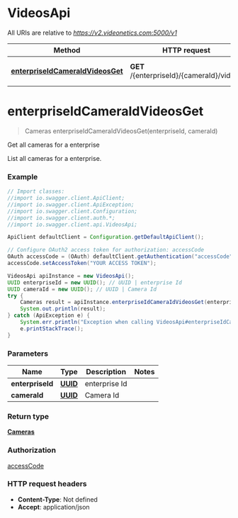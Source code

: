 # VideosApi

All URIs are relative to *https://v2.videonetics.com:5000/v1*

Method | HTTP request | Description
------------- | ------------- | -------------
[**enterpriseIdCameraIdVideosGet**](VideosApi.md#enterpriseIdCameraIdVideosGet) | **GET** /{enterpriseId}/{cameraId}/videos | Get all cameras for a enterprise

<a name="enterpriseIdCameraIdVideosGet"></a>
# **enterpriseIdCameraIdVideosGet**
> Cameras enterpriseIdCameraIdVideosGet(enterpriseId, cameraId)

Get all cameras for a enterprise

List all cameras for a enterprise.

### Example
```java
// Import classes:
//import io.swagger.client.ApiClient;
//import io.swagger.client.ApiException;
//import io.swagger.client.Configuration;
//import io.swagger.client.auth.*;
//import io.swagger.client.api.VideosApi;

ApiClient defaultClient = Configuration.getDefaultApiClient();

// Configure OAuth2 access token for authorization: accessCode
OAuth accessCode = (OAuth) defaultClient.getAuthentication("accessCode");
accessCode.setAccessToken("YOUR ACCESS TOKEN");

VideosApi apiInstance = new VideosApi();
UUID enterpriseId = new UUID(); // UUID | enterprise Id
UUID cameraId = new UUID(); // UUID | Camera Id
try {
    Cameras result = apiInstance.enterpriseIdCameraIdVideosGet(enterpriseId, cameraId);
    System.out.println(result);
} catch (ApiException e) {
    System.err.println("Exception when calling VideosApi#enterpriseIdCameraIdVideosGet");
    e.printStackTrace();
}
```

### Parameters

Name | Type | Description  | Notes
------------- | ------------- | ------------- | -------------
 **enterpriseId** | [**UUID**](.md)| enterprise Id |
 **cameraId** | [**UUID**](.md)| Camera Id |

### Return type

[**Cameras**](Cameras.md)

### Authorization

[accessCode](../README.md#accessCode)

### HTTP request headers

 - **Content-Type**: Not defined
 - **Accept**: application/json

